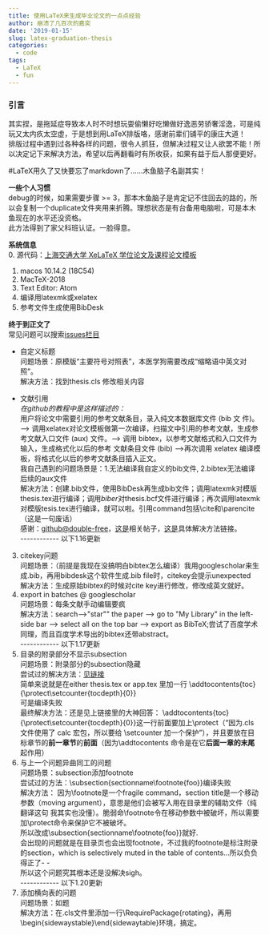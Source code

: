 ```yaml
---
title: 使用LaTeX来生成毕业论文的一点点经验
author: 崩溃了几百次的嘉奕
date: '2019-01-15'
slug: latex-graduation-thesis
categories:
  - code
tags:
  - LaTeX
  - fun
---
```

### **引言**  
其实捏，是拖延症导致本人时不时想玩耍偷懒好吃懒做好逸恶劳骄奢淫逸，可是纯玩又太内疚太空虚，于是想到用LaTeX排版咯，感谢前辈们铺平的康庄大道！  
排版过程中遇到过各种各样的问题，很令人抓狂，但解决过程又让人欲罢不能！所以决定记下来解决方法，希望以后再翻看时有所收获，如果有益于后人那便更好。  

\#LaTeX用久了又快要忘了markdown了……木鱼脑子名副其实！  

**一些个人习惯**  
debug的时候，如果需要步骤 >= 3，那本木鱼脑子是肯定记不住回去的路的，所以会复制一个duplicate文件夹用来折腾。理想状态是有台备用电脑啦，可是本木鱼现在的水平还没资格。  
此方法得到了家父科班认证。一脸得意。  

**系统信息**  
0. 源代码：[上海交通大学 XeLaTeX 学位论文及课程论文模板](https://github.com/sjtug/SJTUThesis)  
1. macos 10.14.2 (18C54)  
2. MacTeX-2018  
3. Text Editor: Atom    
4. 编译用latexmk或xelatex    
5. 参考文件生成使用BibDesk  

**终于到正文了**  
常见问题可以搜索[issues栏目](https://github.com/sjtug/SJTUThesis/issues?utf8=✓&q=参考文献)  

* 自定义标题  
问题场景：原模版“主要符号对照表”，本医学狗需要改成“缩略语中英文对照”。  
解决方法：找到thesis.cls 修改相关内容

* 文献引用  
  _在github的教程中是这样描述的：_  
用户将论文中需要引用的参考文献条目，录入纯文本数据库文件 (bib 文
件)。 --> 调用xelatex对论文模板做第一次编译，扫描文中引用的参考文献，生成参
考文献入口文件 (aux) 文件。--> 调用 bibtex，以参考文献格式和入口文件为输入，生成格式化以后的参考
文献条目文件 (bib) -->再次调用 xelatex 编译模板，将格式化以后的参考文献条目插入正文。   
我自己遇到的问题场景是：1.无法编译我自定义的bib文件, 2.bibtex无法编译后续的aux文件  
解决方法：创建.bib文件，使用BibDesk再生成bib文件；调用latexmk对模版thesis.tex进行编译；调用*biber*对thesis.bcf文件进行编译；再次调用latexmk对模版tesis.tex进行编译，就可以啦。引用command包括\cite和\parencite（这是一句废话）  
感谢：[github@double-free](https://github.com/double-free)，[这是](https://github.com/sjtug/SJTUThesis/issues/204)相关帖子，[这是](https://www.jianshu.com/p/50464c7c5ffe)具体解决方法链接。  
------------ 以下1.16更新  
3. citekey问题  
问题场景：（前提是我现在没搞明白bibtex怎么编译）我用googlescholar来生成.bib，再用bibdesk这个软件生成.bib file时，citekey会提示unexpected  
解决方法：生成原始bibtex的时候对cite key进行修改，修改成英文就好。  
4. export in batches @ googlescholar  
问题场景：每条文献手动编辑要疯  
解决方法：search-->"star"" the paper --> go to "My Library" in the left-side bar --> select all on the top bar --> export as BibTeX;尝试了百度学术同理，而且百度学术导出的bibtex还带abstract。  
------------ 以下1.17更新
5. 目录的附录部分不显示subsection  
问题场景：附录部分的subsection隐藏  
尝试过的解决方法：[见链接](https://github.com/sjtug/SJTUThesis/issues/403)  
简单来说就是在either thesis.tex or app.tex 里加一行 \addtocontents{toc}{\protect\setcounter{tocdepth}{0}}  
可是编译失败  
最终解决方法：还是见上链接里的大神回答： \addtocontents{toc}{\protect\setcounter{tocdepth}{0}}这一行前面要加上\protect（“因为.cls文件使用了 calc 宏包，所以要给 \setcounter 加一个保护”），并且要放在目标章节的**前一章节**的**前面**（因为\addtocontents 命令是在它**后面一章的末尾**起作用）  
6. 与上一个问题异曲同工的问题  
问题场景：subsection添加footnote  
尝试过的方法：\subsection{sectionname\footnote{foo}}编译失败  
解决方法： 因为\footnote是一个fragile command，section title是一个移动参数（moving argument），意思是他们会被写入用在目录里的辅助文件（纯翻译这句 我其实也没懂）。脆弱命\footnote令在移动参数中被破坏，所以需要加\protect命令来保护它不被破坏。  
所以改成\subsection{sectionname\footnote{foo}}就好.  
会出现的问题就是在目录页也会出现footnote，不过我的footnote是标注附录的section，which is selectively muted in the table of contents...所以负负得正了- -   
所以这个问题究其根本还是没解决sigh。  
------------ 以下1.20更新  
7. 添加横向表的问题  
问题场景：如题  
解决方法：在.cls文件里添加一行\RequirePackage{rotating}，再用\begin{sidewaystable}\end{sidewaytable}环境，搞定。

